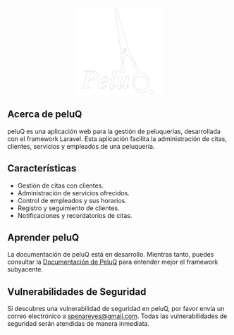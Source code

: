 <p align="center"><img src="public/img/logo.png" width="200" alt="Logo de peluQ"></p>

<p align="center">

</p>

## Acerca de peluQ

peluQ es una aplicación web para la gestión de peluquerías, desarrollada con el framework Laravel. Esta aplicación facilita la administración de citas, clientes, servicios y empleados de una peluquería.

## Características

- Gestión de citas con clientes.
- Administración de servicios ofrecidos.
- Control de empleados y sus horarios.
- Registro y seguimiento de clientes.
- Notificaciones y recordatorios de citas.

## Aprender peluQ

La documentación de peluQ está en desarrollo. Mientras tanto, puedes consultar la [Documentación de PeluQ](/PeluQ_Documentacion.pdf) para entender mejor el framework subyacente.

## Vulnerabilidades de Seguridad

Si descubres una vulnerabilidad de seguridad en peluQ, por favor envía un correo electrónico a [spenareyes@gmail.com](mailto:spenareyes@gmail.com). Todas las vulnerabilidades de seguridad serán atendidas de manera inmediata.